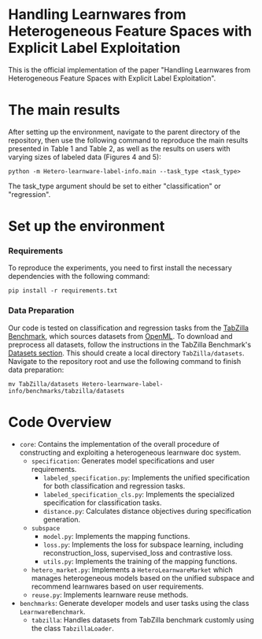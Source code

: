 # Handling Learnwares from Heterogeneous Feature Spaces with Explicit Label Exploitation<!-- omit in toc -->

This is the official implementation of the paper "Handling Learnwares from Heterogeneous Feature Spaces with Explicit Label Exploitation".



# The main results

After setting up the environment, navigate to the parent directory of the repository, then use the following command to reproduce the main results presented in Table 1 and Table 2, as well as the results on users with varying sizes of labeled data (Figures 4 and 5):

```
python -m Hetero-learnware-label-info.main --task_type <task_type>
```
The task_type argument should be set to either "classification" or "regression".


# Set up the environment

### Requirements

To reproduce the experiments, you need to first install the necessary dependencies with the following command:

```
pip install -r requirements.txt
```


### Data Preparation

Our code is tested on classification and regression tasks from the [TabZilla Benchmark](https://github.com/naszilla/tabzilla), which sources datasets from [OpenML](https://www.openml.org/).
To download and preprocess all datasets, follow the instructions in the TabZilla Benchmark's [Datasets section](https://github.com/naszilla/tabzilla?tab=readme-ov-file#datasets). This should create a local directory `TabZilla/datasets`. Navigate to the repository root and use the following command to finish data preparation:

```
mv TabZilla/datasets Hetero-learnware-label-info/benchmarks/tabzilla/datasets
```


# Code Overview
- `core`: Contains the implementation of the overall procedure of constructing and exploiting a heterogeneous learnware doc system.
    - `specification`: Generates model specifications and user requirements.
        - `labeled_specification.py`: Implements the unified specification for both classification and regression tasks.
        - `labeled_specification_cls.py`: Implements the specialized specification for classification tasks.
        - `distance.py`: Calculates distance objectives during specification generation.
    - `subspace` 
        - `model.py`: Implements the mapping functions.
        - `loss.py`: Implements the loss for subspace learning, including reconstruction_loss, supervised_loss and contrastive loss.
        - `utils.py`: Implements the training of the mapping functions.
    - `hetero_market.py`: Implements a `HeteroLearnwareMarket` which manages heterogeneous models based on the unified subspace and recommend learnwares based on user requirements.
    - `reuse.py`: Implements learnware reuse methods.
- `benchmarks`: Generate developer models and user tasks using the class `LearnwareBenchmark`.
    - `tabzilla`: Handles datasets from TabZilla benchmark customly using the class `TabzillaLoader`.